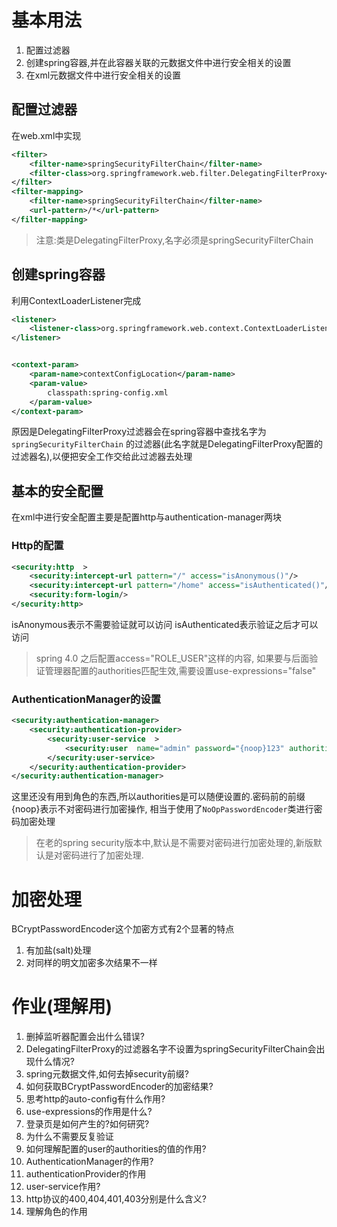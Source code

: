 # 基本用法
1. 配置过滤器
2. 创建spring容器,并在此容器关联的元数据文件中进行安全相关的设置
3. 在xml元数据文件中进行安全相关的设置
## 配置过滤器
在web.xml中实现
```xml
<filter>
    <filter-name>springSecurityFilterChain</filter-name>
    <filter-class>org.springframework.web.filter.DelegatingFilterProxy</filter-class>
</filter>
<filter-mapping>
    <filter-name>springSecurityFilterChain</filter-name>
    <url-pattern>/*</url-pattern>
</filter-mapping>
```

> 注意:类是DelegatingFilterProxy,名字必须是springSecurityFilterChain

## 创建spring容器
利用ContextLoaderListener完成
```xml
<listener>
    <listener-class>org.springframework.web.context.ContextLoaderListener</listener-class>
</listener>


<context-param>
    <param-name>contextConfigLocation</param-name>
    <param-value>
        classpath:spring-config.xml
    </param-value>
</context-param>
```

原因是DelegatingFilterProxy过滤器会在spring容器中查找名字为`springSecurityFilterChain`
的过滤器(此名字就是DelegatingFilterProxy配置的过滤器名),以便把安全工作交给此过滤器去处理

## 基本的安全配置
在xml中进行安全配置主要是配置http与authentication-manager两块

### Http的配置
 
```xml
<security:http  >
    <security:intercept-url pattern="/" access="isAnonymous()"/>
    <security:intercept-url pattern="/home" access="isAuthenticated()"/>
    <security:form-login/>
</security:http>
``` 
isAnonymous表示不需要验证就可以访问
isAuthenticated表示验证之后才可以访问

> spring 4.0 之后配置access="ROLE_USER"这样的内容,
> 如果要与后面验证管理器配置的authorities匹配生效,需要设置use-expressions="false" 

### AuthenticationManager的设置
```xml
<security:authentication-manager>
    <security:authentication-provider>
        <security:user-service  >
            <security:user  name="admin" password="{noop}123" authorities="xxx"/>
        </security:user-service>
    </security:authentication-provider>
</security:authentication-manager>
```

这里还没有用到角色的东西,所以authorities是可以随便设置的.密码前的前缀{noop}表示不对密码进行加密操作,
相当于使用了`NoOpPasswordEncoder`类进行密码加密处理

> 在老的spring security版本中,默认是不需要对密码进行加密处理的,新版默认是对密码进行了加密处理.

# 加密处理
BCryptPasswordEncoder这个加密方式有2个显著的特点
1. 有加盐(salt)处理
2. 对同样的明文加密多次结果不一样

# 作业(理解用)
1. 删掉监听器配置会出什么错误?
2. DelegatingFilterProxy的过滤器名字不设置为springSecurityFilterChain会出现什么情况?
3. spring元数据文件,如何去掉security前缀?
4. 如何获取BCryptPasswordEncoder的加密结果?
5. 思考http的auto-config有什么作用?
6. use-expressions的作用是什么?
7. 登录页是如何产生的?如何研究?
8. 为什么不需要反复验证
9. 如何理解配置的user的authorities的值的作用?
10. AuthenticationManager的作用?
11. authenticationProvider的作用
12. user-service作用?
13. http协议的400,404,401,403分别是什么含义?
14. 理解角色的作用


